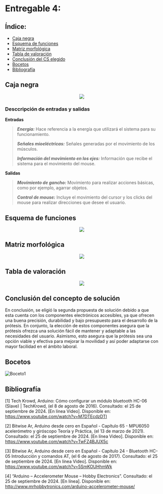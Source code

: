 # Entregable 4: 
## Índice:
- [Caja negra](https://github.com/micaelaacc/Proyecto_FunBio/blob/main/Entregables/E4.md#caja-negra)
- [Esquema de funciones](https://github.com/micaelaacc/Proyecto_FunBio/blob/main/Entregables/E4.md#esquema-de-funciones)
- [Matriz morfológica](https://github.com/micaelaacc/Proyecto_FunBio/blob/main/Entregables/E4.md#matriz-morfol%C3%B3gica)
- [Tabla de valoración](https://github.com/micaelaacc/Proyecto_FunBio/blob/main/Entregables/E4.md#tabla-de-valoraci%C3%B3n)
- [Conclusión del CS elegido](https://github.com/micaelaacc/Proyecto_FunBio/blob/main/Entregables/E4.md#conclusi%C3%B3n-del-concepto-de-soluci%C3%B3n)
- [Bocetos](https://github.com/micaelaacc/Proyecto_FunBio/blob/main/Entregables/E4.md#bocetos)
- [Bibliografía](https://github.com/micaelaacc/Proyecto_FunBio/blob/main/Entregables/E4.md#bibliograf%C3%ADa)

## Caja negra
<p align="center">
  <img src="https://github.com/micaelaacc/Proyecto_FunBio/blob/b057bbdd217c6ee55bf858bea306ee08ce8883c2/Im%C3%A1genes/CajaNegra.png">
</p>

### Desccripción de entradas y salidas
**Entradas**

> ***Energía:*** Hace referencia a la energía que utilizará el sistema para su funcionamiento.
> 
> ***Señales mioeléctricas:*** Señales generadas por el movimiento de los músculos.
> 
> ***Información del movimiento en los ejes:*** Información que recibe el sistema para el movimiento del mouse.


**Salidas**

> ***Movimiento de gancho:*** Movimiento para realizar acciones básicas, como por ejemplo, agarrar objetos.
> 
> ***Control de mouse:*** Incluye el movimiento del cursor y los clicks del mouse para realizar direcciones que desee el usuario.

## Esquema de funciones
<p align="center">
  <img src="https://github.com/micaelaacc/Proyecto_FunBio/blob/966cca61b6869c9b1f0c393a62f73f43a64acd8d/Im%C3%A1genes/EsquemaFunciones.png">
</p>

## Matriz morfológica
<p align="center">
  <img src="https://github.com/micaelaacc/Proyecto_FunBio/blob/98f59c4847b4a9c59a7734cee4404015b5138dd1/Im%C3%A1genes/Matriz%20Morfol%C3%B3gica.png">
</p>

## Tabla de valoración
<p align="center">
  <img src="https://github.com/micaelaacc/Proyecto_FunBio/blob/acc8f7b18a131373e5d71357117418c1fdfb8331/Im%C3%A1genes/TablaValoraci%C3%B3n.png">
</p>

## Conclusión del concepto de solución
En conclusión, se eligió la segunda propuesta de solución debido a que esta cuenta con los componentes electrónicos accesibles, ya que ofrecen una buena precisión, durabilidad y bajo presupuesto para el desarrollo de la prótesis. En conjunto, la elección de estos componentes asegura que la prótesis ofrezca una solución fácil de mantener y adaptable a las necesidades del usuario. Asimismo, esto asegura que la prótesis sea una opción viable y efectiva para mejorar la movilidad y así poder adaptarse con mayor facilidad en el ámbito laboral.
## Bocetos
![Boceto1](https://github.com/micaelaacc/Proyecto_FunBio/blob/2fc3960ff2250416ea54665afe93aea1fee0a17c/Im%C3%A1genes/Boceto%201.jpg)
## Bibliografía
[1]	Tech Krowd, Arduino: Cómo configurar un módulo bluetooth HC-06 (Slave) | TechKrowd, (el 8 de agosto de 2016). Consultado: el 25 de septiembre de 2024. [En línea Video]. Disponible en: https://www.youtube.com/watch?v=M7DTEcdzDTI

[2]	Bitwise Ar, Arduino desde cero en Español - Capítulo 65 - MPU6050 acelerómetro y giróscopo Teoría y Práctica, (el 13 de marzo de 2021). Consultado: el 25 de septiembre de 2024. [En línea Video]. Disponible en: https://www.youtube.com/watch?v=TwFZ4BJUX5c

[3]	Bitwise Ar, Arduino desde cero en Español - Capítulo 24 - Bluetooth HC-05 Introducción y comandos AT, (el 6 de agosto de 2017). Consultado: el 25 de septiembre de 2024. [En línea Video]. Disponible en: https://www.youtube.com/watch?v=5SmKOUHhmWk

[4]	“Arduino – Accelerometer Mouse – Hobby Electronics”. Consultado: el 25 de septiembre de 2024. [En línea]. Disponible en: http://www.mrhobbytronics.com/arduino-accelerometer-mouse/
